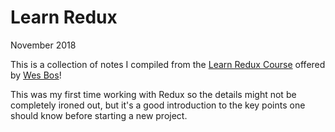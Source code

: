 # Learn Redux

<date>November 2018</date>

This is a collection of notes I compiled from the [Learn Redux Course](https://learnredux.com) offered by [Wes Bos](wesbos.com/courses)!

This was my first time working with Redux so the details might not be completely ironed out, but it's a good introduction to the key points one should know before starting a new project.
